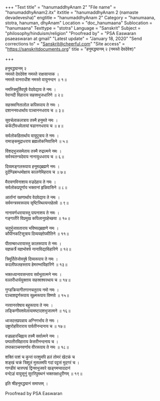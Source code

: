 +++
"Text title" = "hanumaddhyAnam 2"
"File name" = "hanumaddhyAnam2.itx"
itxtitle = "hanumaddhyAnam 2 (namaste devadevesha)"
engtitle = "hanumaddhyAnam 2"
Category = "hanumaana, stotra, hanuman, dhyAnam"
Location = "doc_hanumaana"
Sublocation = "hanumaana"
Texttype = "stotra"
Language = "Sanskrit"
Subject = "philosophy/hinduism/religion"
"Proofread by" = "PSA Easwaran psaeaswaran at gmail"
"Latest update" = "January 18, 2020"
"Send corrections to" = "Sanskrit@cheerful.com"
"Site access" = "https://sanskritdocuments.org"
title = "हनुमद्ध्यानम् २ (नमस्ते देवदेवेश)"

+++
  
 हनुमद्ध्यानम् २   
नमस्ते देवदेवेश नमस्ते राक्षसान्तक ।  
नमस्ते वानराधीश नमस्ते वायुनन्दन ॥ १॥  
  
नमस्त्रिमूर्तिवपुषे वेदवेद्याय ते नमः ।  
रेवानदी विहाराय सहस्रभुजधारिणे ॥ २॥  
  
सहस्रवनितालोल कपिरूपाय ते नमः ।  
दशाननवधार्थाय पञ्चाननधराय च ॥ ३॥  
  
सुवर्चलाकलत्राय तस्मै हनुमते नमः ।  
कर्कटीवधवेलायां षडाननधराय च ॥ ४॥  
  
सर्वलोकहितार्थाय वायुपुत्राय ते नमः ।  
रामाङ्कमुद्राधराय ब्रह्मलोकनिवासिने ॥ ५॥  
  
विंशद्भुजसमेताय तस्मै रुद्रात्मने नमः ।  
सर्वस्वतन्त्रदेवाय नानायुधधराय च ॥ ६॥  
  
दिव्यमङ्गलरूपाय हनूमद्ब्रह्मणे नमः ।  
दुर्दण्डिबन्धमोक्षाय कालनेमिहराय च ॥ ७॥  
  
मैरावणविनाशाय वज्रदेहाय ते नमः ।  
सर्वलोकप्रपूर्णाय भक्तानां हृन्निवासिने ॥ ८॥  
  
आर्तानां रक्षणार्थाय वेदवेद्याय ते नमः ।  
सर्वमन्त्रस्वरूपाय सृष्टिस्थित्यन्तहेतवे ॥ ९॥  
  
नानावर्णधरायास्तु पापनाशय ते नमः ।  
गङ्गातीरे विप्रमुख कपिलानुग्रहेच्छया ॥ १०॥  
  
चतुर्भुजावताराय भविष्यद्ब्रह्मणे नमः ।  
कौपीनकटिसूत्राय दिव्ययज्ञोपवीतिने ॥ ११॥  
  
पीताम्बरधरायास्तु कालरूपाय ते नमः ।  
यज्ञकर्त्रे यज्ञभोक्त्रे नानाविद्याविहारिणे ॥ १२॥  
  
त्रिमूर्तितेजोवपुषे दिव्यरूपाय ते नमः ।  
कदलीफलहस्ताय हेमरम्भाविहारिणे ॥ १३॥  
  
भक्तध्यानावसन्ताय सर्वभूतात्मने नमः ।  
वल्लरीधार्ययुक्ताय सहस्राश्वरथाय च ॥ १४॥  
  
गुण्डक्रियागीतगानचतुराय नमो नमः ।  
पञ्चाशद्वर्णरूपाय सूक्ष्मरूपाय विष्णवे ॥ १५॥  
  
नरवानरवेषाय बहुरूपाय ते नमः ।  
लङ्किणीवशवेलायामष्टादशभुजात्मने ॥ १६॥  
  
ध्वजदत्तप्रपन्नाय अग्निगर्भाय ते नमः ।  
उष्ट्रारोहविराराय पार्वतीनन्दनाय च ॥ १७॥  
  
वज्रप्रहारचिह्नाय तस्मै सर्वात्मने नमः ।  
पम्पातीरविहाराय केसरीनन्दनाय च ।  
तप्तकाञ्चनवर्णाय वीररूपाय ते नमः ॥ १८॥  
  
शक्तिं पाशं च कुन्तं परशुमपि हलं तोमरं खेटकं च  
     शङ्खं चक्रं त्रिशूलं मुसलमपि गदां पट्टसं मुद्गरं च ।  
गाण्डीवं चारुपद्मं द्विनवभुजवरे खड्गमप्याददानं  
     वन्देऽहं वायुसूनुं सुररिपुमथनं भक्तरक्षाधुरीणम् ॥ १९॥  
  
इति श्रीहनुमद्ध्यानं समाप्तम् ।  
  
  
Proofread by PSA Easwaran  
  
